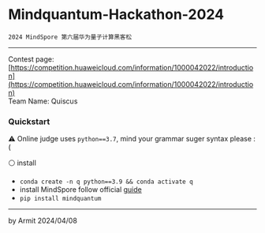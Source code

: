 # Mindquantum-Hackathon-2024

    2024 MindSpore 第六届华为量子计算黑客松

----

Contest page: [https://competition.huaweicloud.com/information/1000042022/introduction](https://competition.huaweicloud.com/information/1000042022/introduction)  
Team Name: Quiscus  


### Quickstart

⚠ Online judge uses `python==3.7`, mind your grammar suger syntax please :(

⚪ install

- `conda create -n q python==3.9 && conda activate q`
- install MindSpore follow official [guide](https://www.mindspore.cn/install)
- `pip install mindquantum`


----
by Armit
2024/04/08
